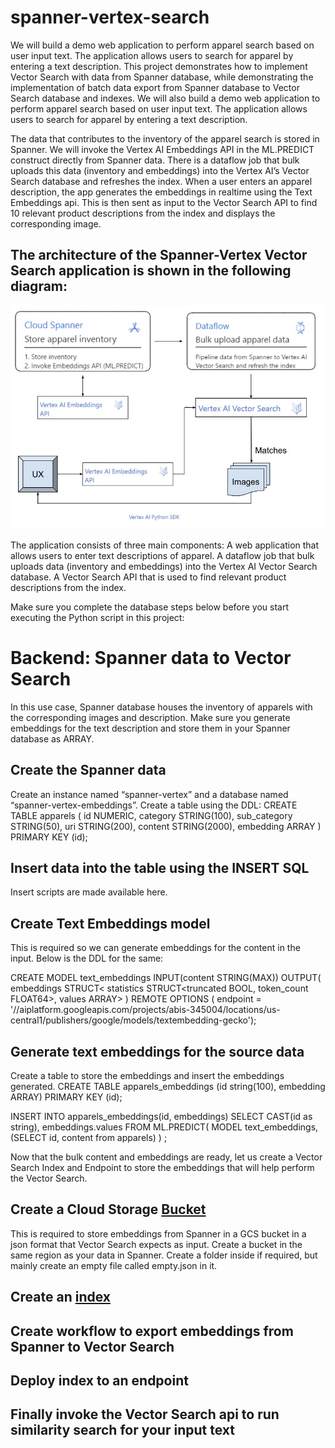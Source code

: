 # spanner-vertex-search
We will build a demo web application to perform apparel search based on user input text. The application allows users to search for apparel by entering a text description. This project demonstrates how to implement Vector Search with data from Spanner database, while demonstrating the implementation of batch data export from Spanner database to Vector Search database and indexes. We will also build a demo web application to perform apparel search based on user input text. The application allows users to search for apparel by entering a text description.

The data that contributes to the inventory of the apparel search is stored in Spanner. We will invoke the Vertex AI Embeddings API in the ML.PREDICT construct directly from Spanner data. There is a dataflow job that bulk uploads this data (inventory and embeddings) into the Vertex AI’s Vector Search database and refreshes the index. When a user enters an apparel description, the app generates the embeddings in realtime using the Text Embeddings api. This is then sent as input to the Vector Search API to find 10 relevant product descriptions from the index and displays the corresponding image. 

## The architecture of the Spanner-Vertex Vector Search application is shown in the following diagram:
![alt text](https://github.com/AbiramiSukumaran/spanner-vertex-search/blob/main/data%20files/arch.JPG)

The application consists of three main components:
A web application that allows users to enter text descriptions of apparel.
A dataflow job that bulk uploads data (inventory and embeddings) into the Vertex AI Vector Search database.
A Vector Search API that is used to find relevant product descriptions from the index.

Make sure you complete the database steps below before you start executing the Python script in this project:

# Backend: Spanner data to Vector Search
In this use case, Spanner database houses the inventory of apparels with the corresponding images and description. Make sure you generate embeddings for the text description and store them in your Spanner database as ARRAY<float64>.

## Create the Spanner data
Create an instance named “spanner-vertex” and a database named “spanner-vertex-embeddings”. Create a table using the DDL:
CREATE TABLE
  apparels ( id NUMERIC,
    category STRING(100),
    sub_category STRING(50),
    uri STRING(200),
    content STRING(2000),
    embedding ARRAY<FLOAT64>
    )
PRIMARY KEY
  (id);
	

## Insert data into the table using the INSERT SQL
Insert scripts are made available here.

## Create Text Embeddings model 
This is required so we can generate embeddings for the content in the input. Below is the DDL for the same:

CREATE MODEL text_embeddings INPUT(content STRING(MAX))
OUTPUT(
  embeddings
    STRUCT<
      statistics STRUCT<truncated BOOL, token_count FLOAT64>,
      values ARRAY<FLOAT64>>
)
REMOTE OPTIONS (
  endpoint = '//aiplatform.googleapis.com/projects/abis-345004/locations/us-central1/publishers/google/models/textembedding-gecko');

## Generate text embeddings for the source data
Create a table to store the embeddings and insert the embeddings generated.
CREATE TABLE apparels_embeddings (id string(100), embedding ARRAY<FLOAT64>) PRIMARY KEY (id);

INSERT INTO apparels_embeddings(id, embeddings) 
SELECT CAST(id as string), embeddings.values
FROM ML.PREDICT(
  MODEL text_embeddings,
  (SELECT id, content from apparels)
) ;

Now that the bulk content and embeddings are ready, let us create a Vector Search Index and Endpoint to store the embeddings that will help perform the Vector Search. 

## Create a Cloud Storage [Bucket]([url](https://cloud.google.com/storage/docs/creating-buckets))
This is required to store embeddings from Spanner in a GCS bucket in a json format that Vector Search expects as input. Create a bucket in the same region as your data in Spanner. Create a folder inside if required, but mainly create an empty file called empty.json in it.

## Create an [index]([url](https://cloud.google.com/vertex-ai/docs/vector-search/create-manage-index#create-index)https://cloud.google.com/vertex-ai/docs/vector-search/create-manage-index#create-index)

## Create workflow to export embeddings from Spanner to Vector Search

## Deploy index to an endpoint

## Finally invoke the  Vector Search api to run similarity search for your input text
